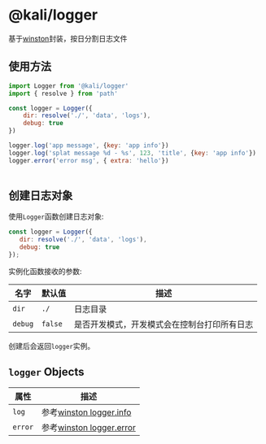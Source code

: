# @kali/logger
基于[winston](https://github.com/winstonjs/winston/)封装，按日分割日志文件

## 使用方法

```javascript
import Logger from '@kali/logger'
import { resolve } from 'path'

const logger = Logger({
    dir: resolve('./', 'data', 'logs'),
    debug: true
})

logger.log('app message', {key: 'app info'})
logger.log('splat message %d - %s', 123, 'title', {key: 'app info'})
logger.error('error msg', { extra: 'hello'})
 
```

## 创建日志对象
使用`Logger`函数创建日志对象:

``` js
const logger = Logger({
   dir: resolve('./', 'data', 'logs'),
   debug: true
});
```

实例化函数接收的参数:

| 名字          | 默认值                     |  描述    |
| ------------- | --------------------------- | --------------- |
| `dir`       | `./`                    | 日志目录  |
| `debug`      | `false` | 是否开发模式，开发模式会在控制台打印所有日志 |

创建后会返回`logger`实例。

## `logger` Objects
| 属性   | 描述 |
| ---------- | ----------- |
| `log`      | 参考[winston logger.info](https://github.com/winstonjs/winston/) |
| `error`    | 参考[winston logger.error](https://github.com/winstonjs/winston/) |
